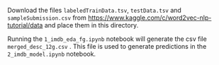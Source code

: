Download the files `labeledTrainData.tsv`, `testData.tsv` and `sampleSubmission.csv` from https://www.kaggle.com/c/word2vec-nlp-tutorial/data and place them in this directory.

Running the `1_imdb_eda_fg.ipynb` notebook will generate the csv file `merged_desc_12g.csv` . This file is used to generate predictions in the `2_imdb_model.ipynb` notebook.
